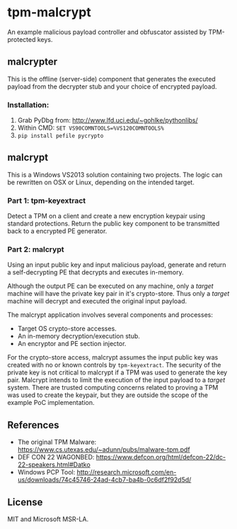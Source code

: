 tpm-malcrypt
============

An example malicious payload controller and obfuscator assisted by TPM-protected keys.

## malcrypter

This is the offline (server-side) component that generates the executed payload from the 
decrypter stub and your choice of encrypted payload.

### Installation:

  1. Grab PyDbg from: http://www.lfd.uci.edu/~gohlke/pythonlibs/
  2. Within CMD: `SET VS90COMNTOOLS=%VS120COMNTOOLS%`
  3. `pip install pefile pycrypto`

## malcrypt

This is a Windows VS2013 solution containing two projects. The logic can be rewritten on OSX 
or Linux, depending on the intended target.

### Part 1: tpm-keyextract

Detect a TPM on a client and create a new encryption keypair using standard protections.
Return the public key component to be transmitted back to a encrypted PE generator.

### Part 2: malcrypt

Using an input public key and input malicious payload, generate and return a self-decrypting
PE that decrypts and executes in-memory.

Although the output PE can be executed on any machine, only a *target* machine will have
the private key pair in it's crypto-store. Thus only a *target* machine will decrypt and 
executed the original input payload. 

The malcrypt application involves several components and processes:
  * Target OS crypto-store accesses.
  * An in-memory decryption/execution stub.
  * An encryptor and PE section injector.

For the crypto-store access, malcrypt assumes the input public key was created with no or
known controls by `tpm-keyextract`. The security of the private key is not critical to
malcrypt if a TPM was used to generate the key pair. Malcrypt intends to limit the 
execution of the input payload to a *target* system. There are trusted computing concerns
related to proving a TPM was used to create the keypair, but they are outside the scope
of the example PoC implementation.

References
----------

  * The original TPM Malware: https://www.cs.utexas.edu/~adunn/pubs/malware-tpm.pdf
  * DEF CON 22 WAGONBED: https://www.defcon.org/html/defcon-22/dc-22-speakers.html#Datko
  * Windows PCP Tool: http://research.microsoft.com/en-us/downloads/74c45746-24ad-4cb7-ba4b-0c6df2f92d5d/

License
-------

MIT and Microsoft MSR-LA.
